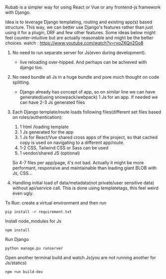 Rubab is a simpler way for using React or Vue or any frontend-js framework with Django. 

Idea is to leverage Django templating, routing and existing app(s) based structure. This way, we can better use Django's features rather than just using it for a plugin, DRF and few other features. 
Some ideas below might feel counter-intuitive but are actually reasonable and might be the better choices.
watch : https://www.youtube.com/watch?v=rvoZKQn2Go8

1. No need to run separate server for Js(even during development).
   - live reloading over-hipped. And perhaps can be achieved with django too.
2. No need bundle all Js in a huge bundle and pore much thought on code splitting.
   - Django already has concept of app, so on similar line we can have generated(using snowpack/webpack) 1 Js for an app. If needed we can have 2-3 Js generated files
3. Each Django template/route loads following files(different set files based on roles/authentication):
    1. 1 html /loading template
    2. 1 Js  generated for the app 
    3. 1 Js for React/Vue shared cross apps of the project, so that cached copy is used on navigating to a different app/route.
    4. 1-2 CSS, Tailwind CSS or Sass can be used
    5. 1 vendor/shared JS (optional)
    
    So 4-7 files per app/page, it's not bad. Actually it might be more performant, responsive and maintainable than loading giant BLOB with Js, CSS...
   
4. Handling initial load of data/metadata(not private/user sensitive data) without api/service call.
   This is done using templatetags, this feel weird even ugly.
   


To Run: 
create a virtual environment and then run 
```
pip install -r requirement.txt
```
Install node_modules for Js
```
npm install
```
Run Django
```
python manage.pu runserver
```

Open another terminal build and watch Js(you are not running another for Js/statics)
```
npm run build-dev
```
